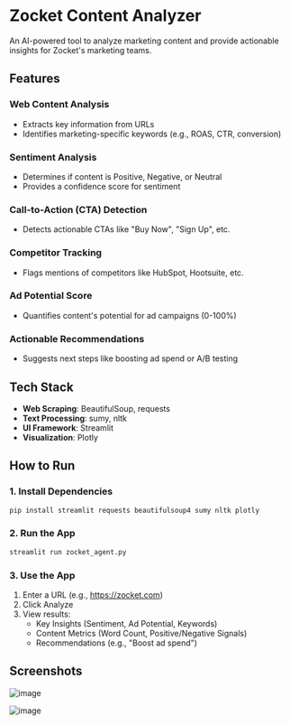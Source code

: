 # Zocket Content Analyzer

An AI-powered tool to analyze marketing content and provide actionable insights for Zocket's marketing teams.

## Features

### Web Content Analysis
- Extracts key information from URLs
- Identifies marketing-specific keywords (e.g., ROAS, CTR, conversion)

### Sentiment Analysis
- Determines if content is Positive, Negative, or Neutral
- Provides a confidence score for sentiment

### Call-to-Action (CTA) Detection
- Detects actionable CTAs like "Buy Now", "Sign Up", etc.

### Competitor Tracking
- Flags mentions of competitors like HubSpot, Hootsuite, etc.

### Ad Potential Score
- Quantifies content's potential for ad campaigns (0-100%)

### Actionable Recommendations
- Suggests next steps like boosting ad spend or A/B testing

## Tech Stack

- **Web Scraping**: BeautifulSoup, requests
- **Text Processing**: sumy, nltk
- **UI Framework**: Streamlit
- **Visualization**: Plotly

## How to Run

### 1. Install Dependencies
```bash
pip install streamlit requests beautifulsoup4 sumy nltk plotly
```

### 2. Run the App
```bash
streamlit run zocket_agent.py
```

### 3. Use the App
1. Enter a URL (e.g., https://zocket.com)
2. Click Analyze
3. View results:
   - Key Insights (Sentiment, Ad Potential, Keywords)
   - Content Metrics (Word Count, Positive/Negative Signals)
   - Recommendations (e.g., "Boost ad spend")

## Screenshots

![image](https://github.com/user-attachments/assets/46ec3f53-3093-4415-8712-cc4bd3dbf44c)

![image](https://github.com/user-attachments/assets/f4caf1e5-3ad5-42ca-8574-4aeac5f7d558)

